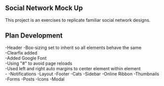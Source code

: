 ## Social Network Mock Up ##
This project is an exercises to replicate familiar social network designs.

## Plan Development ##
-Header
	-Box-sizing set to inherit so all elements behave the same  
	-Clearfix added  
	-Added Google Font  
	-Using "#" to avoid page reloads  
	-Used left and right auto margins to center element within element  
	-
-Notifications 
-Layout
-Footer
-Cats
-Sidebar
-Online Ribbon
-Thumbnails
-Forms
-Posts
-Icons
-Modal